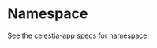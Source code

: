 # Namespace

See the celestia-app specs for [namespace](https://celestiaorg.github.io/celestia-app/specs/namespace.html).
